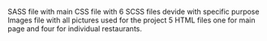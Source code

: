 SASS file with main CSS file with 6 SCSS files devide with specific purpose
Images file with all pictures used for the project
5 HTML files one for main page and four for individual restaurants.
